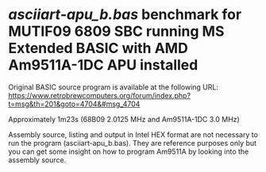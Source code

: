 # *asciiart-apu_b.bas* benchmark for MUTIF09 6809 SBC running MS Extended BASIC with AMD Am9511A-1DC APU installed

Original BASIC source program is available at the following URL: https://www.retrobrewcomputers.org/forum/index.php?t=msg&th=201&goto=4704&#msg_4704

Approximately 1m23s (68B09 2.0125 MHz and Am9511A-1DC 3.0 MHz)

Assembly source, listing and output in Intel HEX format are not necessary to run the program (asciiart-apu_b.bas). They are reference purposes only but you can get some insight on how to program Am9511A by looking into the assembly source.
